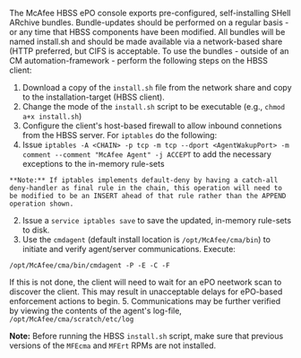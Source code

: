 The McAfee HBSS ePO console exports pre-configured, self-installing SHell ARchive bundles. Bundle-updates should be performed on a regular basis - or any time that HBSS components have been modified. All bundles will be named install.sh and should be made available via a network-based share (HTTP preferred, but CIFS is acceptable. To use the bundles - outside of an CM automation-framework - perform the following steps on the HBSS client:

1. Download a copy of the `install.sh` file from the network share and copy to the installation-target (HBSS client).
2. Change the mode of the `install.sh` script to be executable (e.g., `chmod a+x install.sh`)
3. Configure the client's host-based firewall to allow inbound connetions from the HBSS server. For `iptables` do the following:
  1. Issue `iptables -A <CHAIN> -p tcp -m tcp --dport <AgentWakupPort> -m comment --comment "McAfee Agent" -j ACCEPT` to add the necessary exceptions to the in-memory rule-sets

    **Note:** If iptables implements default-deny by having a catch-all deny-handler as final rule in the chain, this operation will need to be modified to be an INSERT ahead of that rule rather than the APPEND operation shown.

  2. Issue a `service iptables save` to save the updated, in-memory rule-sets to disk.
4. Use the `cmdagent` (default install location is `/opt/McAfee/cma/bin`) to initiate  and verify agent/server communications. Execute:

  ~~~
/opt/McAfee/cma/bin/cmdagent -P -E -C -F
  ~~~

  If this is not done, the client will need to wait for an ePO neetwork scan to discover the client. This may result in unacceptable delays for ePO-based enforcement actions to begin.
5. Communications may be further verified by viewing the contents of the agent's log-file, `/opt/McAfee/cma/scratch/etc/log`

**Note:** Before running the HBSS `install.sh` script, make sure that previous versions of the `MFEcma` and `MFErt` RPMs are not installed.
